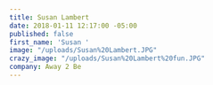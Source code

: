 ```yaml
---
title: Susan Lambert
date: 2018-01-11 12:17:00 -05:00
published: false
first_name: 'Susan '
image: "/uploads/Susan%20Lambert.JPG"
crazy_image: "/uploads/Susan%20Lambert%20fun.JPG"
company: Away 2 Be
---
```



